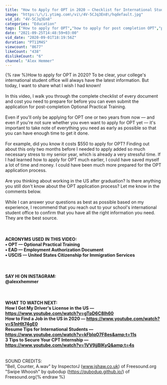 ```yaml
---
title: "How to Apply for OPT in 2020 — Checklist for International Students"
image: "https:\/\/i.ytimg.com\/vi\/4V-5CJq3En8\/hqdefault.jpg"
vid_id: "4V-5CJq3En8"
categories: "Education"
tags: ["How to apply for OPT","how to apply for post completion OPT","post completion OPT"]
date: "2021-09-25T14:48:59+03:00"
vid_date: "2020-09-01T18:19:56Z"
duration: "PT11M4S"
viewcount: "8677"
likeCount: "438"
dislikeCount: "6"
channel: "Alex Hemmer"
---
```

{% raw %}How to apply for OPT in 2020? To be clear, your college's international student office will always have the latest information. But today, I want to share what I wish I had known! <br /><br />In this video, I walk you through the complete checklist of every document and cost you need to prepare for before you can even submit the application for post-completion Optional Practical Training. <br /><br />Even if you'll only be applying for OPT one or two years from now — and even if you're not sure whether you even want to apply for OPT yet — it's important to take note of everything you need as early as possible so that you can have enough time to get it done.<br /><br />For example, did you know it costs $550 to apply for OPT? Finding out about this only two months before I needed to apply added so much necessary stress to my senior year, which is already a very stressful time. If I had learned how to apply for OPT much earlier, I could have saved myself a lot of time and money. I could have been much more prepared for the OPT application process. <br /><br />Are you thinking about working in the US after graduation? Is there anything you still don't know about the OPT application process? Let me know in the comments below. <br /><br />While I can answer your questions as best as possible based on my experience, I recommend that you reach out to your school's international student office to confirm that you have all the right information you need. They are the best source. <br /><br />______________<br /><br />ACRONYMS USED IN THIS VIDEO:<br />• OPT — Optional Practical Training<br />• EAD — Employment Authorization Document<br />• USCIS — United States Citizenship for Immigration Services<br /><br /> ______________<br /><br />SAY HI ON INSTAGRAM:<br />@alexxhemmer <br /><br />______________<br /><br />WHAT TO WATCH NEXT: <br />How I Got My Driver's License in the US — <a rel="nofollow" target="blank" href="https://www.youtube.com/watch?v=gTpD6C8Ih60">https://www.youtube.com/watch?v=gTpD6C8Ih60</a><br />How to Find a Job in the US in 2020 — <a rel="nofollow" target="blank" href="https://www.youtube.com/watch?v=S1nHIt74gE0">https://www.youtube.com/watch?v=S1nHIt74gE0</a><br />Resume Tips for International Students — <a rel="nofollow" target="blank" href="https://www.youtube.com/watch?v=kFblqO7F8es&amp;t=11s">https://www.youtube.com/watch?v=kFblqO7F8es&amp;t=11s</a><br />3 Tips to Secure Your CPT Internship — <a rel="nofollow" target="blank" href="https://www.youtube.com/watch?v=1VV9jjBlKyQ&amp;t=4s">https://www.youtube.com/watch?v=1VV9jjBlKyQ&amp;t=4s</a><br />______________<br /><br />SOUND CREDITS:<br />&quot;Bell, Counter, A.wav&quot; by InspectorJ (www.jshaw.co.uk) of Freesound.org<br />&quot;Swipe Whoosh&quot; by qubodup (<a rel="nofollow" target="blank" href="https://qubodup.github.io/)">https://qubodup.github.io/)</a> of Freesound.org{% endraw %}

